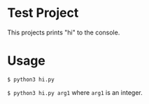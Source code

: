 # Test Project
This projects prints "hi" to the console.

# Usage
`$ python3 hi.py`

`$ python3 hi.py arg1` where `arg1` is an integer.
